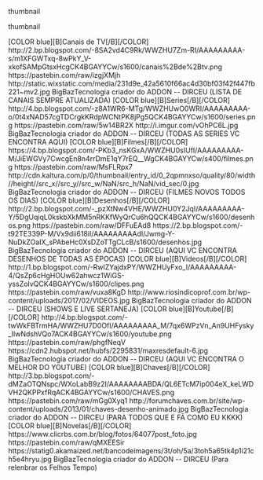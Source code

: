 
<layouttype>thumbnail</layouttype>

<?xml version="1.0" encoding="UTF-8" standalone="no" ?>
<layoutype>thumbnail</layoutype>

<channels>






<channel>
<name>[COLOR blue][B]Canais de TV[/B][/COLOR]</name>
<thumbnail>http://2.bp.blogspot.com/-8SA2vd4C9Rk/WWZHU7Zm-RI/AAAAAAAAA-s/m1XFGWTxq-8wPkY_V-xkofSAMpGtsxHcgCK4BGAYYCw/s1600/canais%2Bde%2Btv.png</thumbnail>
<externallink>https://pastebin.com/raw/izgjXMjh</externallink>
<fanart>http://static.wixstatic.com/media/231d9e_42a5610f66ac4d30bf03f42f447fb221~mv2.jpg</fanart>
<info>BigBazTecnologia criador do ADDON -- DIRCEU (LISTA DE CANAIS SEMPRE ATUALIZADA)</info>
</channel>

<channel>
<name>[COLOR blue][B]Series[/B][/COLOR]</name>
<thumbnail>http://4.bp.blogspot.com/-z8A1WR6-MTg/WWZHUwO0WRI/AAAAAAAAA-o/0t4xNAD57cgTDCrgkKRdpWCNtPK8jPg5QCK4BGAYYCw/s1600/series.png</thumbnail>
<externallink>https://pastebin.com/raw/5w14BR2X</externallink>
<fanart>http://i.imgur.com/vOhPC6L.jpg</fanart>
<info>BigBazTecnologia criador do ADDON -- DIRCEU (TODAS AS SERIES VC ENCONTRA AQUI)</info>
</channel>


<channel>
<name>[COLOR blue][B]Filmes[/B][/COLOR]</name>
<thumbnail>https://4.bp.blogspot.com/-PKb3_nsKGxA/WWZHU0sIUfI/AAAAAAAAA-M/JiEWGVy7CwcgEn8n4rrDmE1qY7rEQ__WgCK4BGAYYCw/s400/filmes.png</thumbnail>
<externallink>https://pastebin.com/raw/MsFLRpx7</externallink>
<fanart>http://cdn.kaltura.com/p/0/thumbnail/entry_id/0_2qpmnxso/quality/80/width//height//src_x//src_y//src_w/NaN/src_h/NaN/vid_sec/0.jpg</fanart>
<info>BigBazTecnologia criador do ADDON -- DIRCEU (FILMES NOVOS TODOS OS DIAS)</info>
</channel>




<channel>
<name>[COLOR blue][B]Desenhos[/B][/COLOR]</name>
<thumbnail>http://2.bp.blogspot.com/-_pzXtNw4VHE/WWZHU0Y2JqI/AAAAAAAAA-Y/5DgUqiqL0kskbXkMM5nRKKfWyQrCu6hQQCK4BGAYYCw/s1600/desenhos.png</thumbnail>
<externallink>https://pastebin.com/raw/DFFuEAd8</externallink>
<fanart>https://2.bp.blogspot.com/-t92TE339P-M/Vx9dii618iI/AAAAAAAAAdI/Jwmg-Y-NuDkZOaIX_sPAbeHc0XsDZoTTgCLcB/s1600/desenhos.jpg</fanart>
<info>BigBazTecnologia criador do ADDON -- DIRCEU (AQUI VC ENCONTRA DESENHOS DE TODAS AS ÉPOCAS) </info>
</channel>


<channel>
<name>[COLOR blue][B]Videos[/B][/COLOR]</name>
<thumbnail>http://1.bp.blogspot.com/-RwIZYajdxPY/WWZHUyFxo_I/AAAAAAAAA-4/QsZp6cHgHOUw62ahwcz1WiGS-yssZoIvQCK4BGAYYCw/s1600/clipes.png</thumbnail>
<externallink>https://pastebin.com/raw/vuxa8KgD</externallink>
<fanart>http://www.riosindicoprof.com.br/wp-content/uploads/2017/02/VIDEOS.jpg</fanart>
<info>BigBazTecnologia criador do ADDON -- DIRCEU (SHOWS E LIVE SERTANEJA)</info>
</channel>




<channel>
<name>[COLOR blue][B]Youtube[/B][/COLOR]</name>
<thumbnail>http://4.bp.blogspot.com/-twWkFBTrmHA/WWZHU7D0OfI/AAAAAAAAA_M/7qx6WPzVn_An9UHFysky_IlwNdshVQo7ACK4BGAYYCw/s1600/youtube.png</thumbnail>
<externallink>https://pastebin.com/raw/phgfNeqV</externallink>
<fanart>https://cdn2.hubspot.net/hubfs/2295831/maxresdefault-6.jpg</fanart>
<info>BigBazTecnologia criador do ADDON -- DIRCEU (AQUI VC ENCONTRA O MELHOR DO YOUTUBE)</info>
</channel>

<channel>
<name>[COLOR blue][B]Chaves[/B][/COLOR]</name>
<thumbnail>http://3.bp.blogspot.com/-dMZaOTQNspc/WXoLabB9z2I/AAAAAAAABDA/QL6ETcM7ip004eX_keLWDVH2QKPPxfRqACK4BGAYYCw/s1600/CHAVES.png</thumbnail>
<externallink>https://pastebin.com/raw/mGg0Xyq1</externallink>
<fanart>http://forumchaves.com.br/site/wp-content/uploads/2013/01/chaves-desenho-animado.jpg</fanart>
<info>BigBazTecnologia criador do ADDON -- DIRCEU (PARA TODOS QUE E FÃ COMO EU KKKK) </info>
</channel>


<channel>
<name>[COLOR blue][B]Novelas[/B][/COLOR]</name>
<thumbnail>https://www.clicrbs.com.br/blog/fotos/64077post_foto.jpg</thumbnail>
<externallink>https://pastebin.com/raw/qMXEESir</externallink>
<fanart>https://statig0.akamaized.net/bancodeimagens/3t/oh/5a/3toh5a65tk4p1i21ch5e4hryu.jpg</fanart>
<info>BigBazTecnologia criador do ADDON -- DIRCEU (Para relenbrar os Felhos Tempo) </info>
</channel>


</channels>
